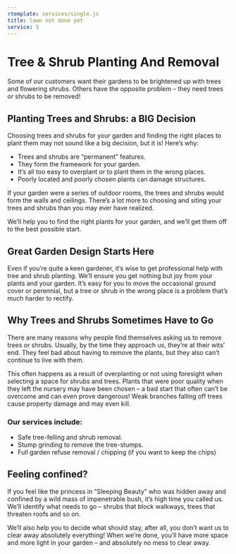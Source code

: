 ```yaml
---
rtemplate: services/single.js
title: lawn not done yet
service: 5
---
```


# Tree & Shrub Planting And Removal

Some of our customers want their gardens to be brightened up with trees and flowering shrubs. Others have the opposite problem – they need trees or shrubs to be removed! 

## Planting Trees and Shrubs: a BIG Decision

Choosing trees and shrubs for your garden and finding the right places to plant them may not sound like a big decision, but it is! Here’s why:

* Trees and shrubs are “permanent” features.
* They form the framework for your garden.
* It’s all too easy to overplant or to plant them in the wrong places.
* Poorly located and poorly chosen plants can damage structures.


If your garden were a series of outdoor rooms, the trees and shrubs would form the walls and ceilings. There’s a lot more to choosing and siting your trees and shrubs than you may ever have realized.

We’ll help you to find the right plants for your garden, and we’ll get them off to the best possible start.

## Great Garden Design Starts Here

Even if you’re quite a keen gardener, it’s wise to get professional help with tree and shrub planting. We’ll ensure you get nothing but joy from your plants and your garden. It’s easy for you to move the occasional ground cover or perennial, but a tree or shrub in the wrong place is a problem that’s much harder to rectify.

## Why Trees and Shrubs Sometimes Have to Go

There are many reasons why people find themselves asking us to remove trees or shrubs. Usually, by the time they approach us, they’re at their wits’ end. They feel bad about having to remove the plants, but they also can’t continue to live with them.

This often happens as a result of overplanting or not using foresight when selecting a space for shrubs and trees. Plants that were poor quality when they left the nursery may have been chosen – a bad start that often can’t be overcome and can even prove dangerous! Weak branches falling off trees cause property damage and may even kill.

### Our services include:
* Safe tree-felling and shrub removal.
* Stump grinding to remove the tree-stumps.
* Full garden refuse removal / chipping (if you want to keep the chips)


## Feeling confined?

If you feel like the princess in “Sleeping Beauty” who was hidden away and confined by a wild mass of impenetrable bush, it’s high time you called us. We’ll identify what needs to go – shrubs that block walkways, trees that threaten roofs and so on.

We’ll also help you to decide what should stay, after all, you don’t want us to clear away absolutely everything! When we’re done, you’ll have more space and more light in your garden – and absolutely no mess to clear away. 
